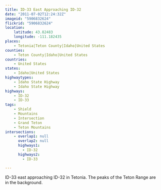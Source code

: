 ```yaml
---
title: ID-33 East Approaching ID-32
date: "2011-07-02T12:24:32Z"
imageid: "5906832624"
flickrid: "5906832624"
location:
    latitude: 43.82483
    longitude: -111.182435
places:
    - Tetonia|Teton County|Idaho|United States
counties:
    - Teton County|Idaho|United States
countries:
    - United States
states:
    - Idaho|United States
highwaytypes:
    - Idaho State Highway
    - Idaho State Highway
highways:
    - ID-32
    - ID-33
tags:
    - Shield
    - Mountains
    - Intersection
    - Grand Teton
    - Teton Mountains
intersections:
    - overlap1: null
      overlap2: null
      highways1:
        - ID-32
      highways2:
        - ID-33

---
```

ID-33 east approaching ID-32 in Tetonia.  The peaks of the Teton Range are in the background.